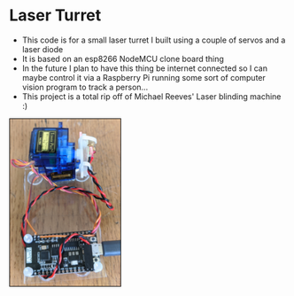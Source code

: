 # Laser Turret
- This code is for a small laser turret I built using a couple of servos and a laser diode
- It is based on an esp8266 NodeMCU clone board thing
- In the future I plan to have this thing be internet connected so I can maybe control it via a Raspberry Pi running some sort of computer vision program to track a person...
- This project is a total rip off of Michael Reeves' Laser blinding machine :)

<img width="200" src="image1.png" alt="" style="border:1px solid black;"/>